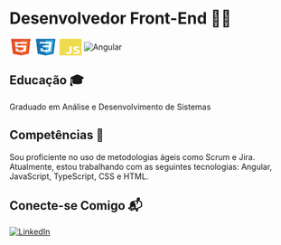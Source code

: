 <div align="left">
    <h1>Desenvolvedor Front-End 👨‍💻</h1>
</div>

<div align="left">
  <img align="center" alt="HTML" height="30" width="40" src="https://raw.githubusercontent.com/devicons/devicon/master/icons/html5/html5-original.svg">
  <img align="center" alt="CSS" height="30" width="40" src="https://raw.githubusercontent.com/devicons/devicon/master/icons/css3/css3-original.svg">
  <img align="center" alt="JavaScript" height="30" width="40" src="https://raw.githubusercontent.com/devicons/devicon/master/icons/javascript/javascript-plain.svg">
  <img align="center" alt="Angular" height="40" width="40" src="https://github.com/angular/angular/raw/main/aio/src/assets/images/logos/angular/angular.png">
</div>

<div align="left">
    <h2>Educação 🎓</h2>
</div>

<div align="left">
    <p>Graduado em Análise e Desenvolvimento de Sistemas</p>
</div>

<div align="left">
    <h2>Competências 🌟</h2>
</div>

<div align="left">
    <p>Sou proficiente no uso de metodologias ágeis como Scrum e Jira. Atualmente, estou trabalhando com as seguintes tecnologias:  Angular, JavaScript, TypeScript, CSS e HTML.</p>
</div>

<div align="left">
    <h2>Conecte-se Comigo 📬</h2>
    <a href="https://www.linkedin.com/in/paulocatto/" target="_blank">
        <img src="https://img.shields.io/badge/LinkedIn-0077B5?style=for-the-badge&logo=linkedin&logoColor=white" alt="LinkedIn">
    </a>
</div>
